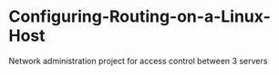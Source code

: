# Configuring-Routing-on-a-Linux-Host
Network administration project for access control between 3 servers
